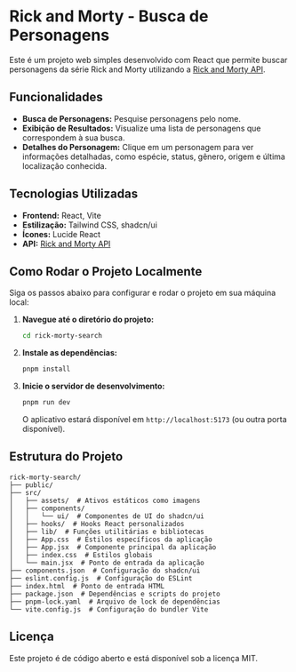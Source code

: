 # Rick and Morty - Busca de Personagens

Este é um projeto web simples desenvolvido com React que permite buscar personagens da série Rick and Morty utilizando a [Rick and Morty API](https://rickandmortyapi.com/).

## Funcionalidades

- **Busca de Personagens:** Pesquise personagens pelo nome.
- **Exibição de Resultados:** Visualize uma lista de personagens que correspondem à sua busca.
- **Detalhes do Personagem:** Clique em um personagem para ver informações detalhadas, como espécie, status, gênero, origem e última localização conhecida.

## Tecnologias Utilizadas

- **Frontend:** React, Vite
- **Estilização:** Tailwind CSS, shadcn/ui
- **Ícones:** Lucide React
- **API:** [Rick and Morty API](https://rickandmortyapi.com/)

## Como Rodar o Projeto Localmente

Siga os passos abaixo para configurar e rodar o projeto em sua máquina local:

1.  **Navegue até o diretório do projeto:**

    ```bash
    cd rick-morty-search
    ```

2.  **Instale as dependências:**

    ```bash
    pnpm install
    ```

3.  **Inicie o servidor de desenvolvimento:**

    ```bash
    pnpm run dev
    ```

    O aplicativo estará disponível em `http://localhost:5173` (ou outra porta disponível).

## Estrutura do Projeto

```
rick-morty-search/
├── public/
├── src/
│   ├── assets/  # Ativos estáticos como imagens
│   ├── components/
│   │   └── ui/  # Componentes de UI do shadcn/ui
│   ├── hooks/  # Hooks React personalizados
│   ├── lib/  # Funções utilitárias e bibliotecas
│   ├── App.css  # Estilos específicos da aplicação
│   ├── App.jsx  # Componente principal da aplicação
│   ├── index.css  # Estilos globais
│   └── main.jsx  # Ponto de entrada da aplicação
├── components.json  # Configuração do shadcn/ui
├── eslint.config.js  # Configuração do ESLint
├── index.html  # Ponto de entrada HTML
├── package.json  # Dependências e scripts do projeto
├── pnpm-lock.yaml  # Arquivo de lock de dependências
└── vite.config.js  # Configuração do bundler Vite
```

## Licença

Este projeto é de código aberto e está disponível sob a licença MIT.
